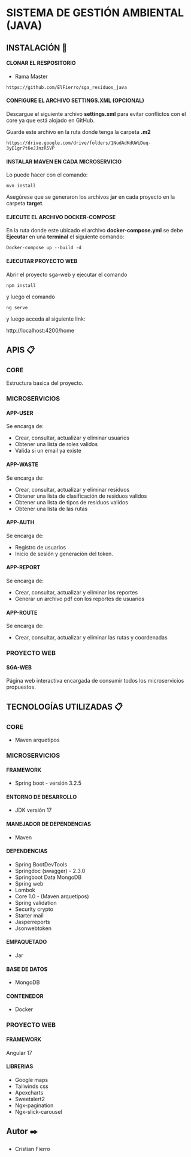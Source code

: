 # SISTEMA DE GESTIÓN AMBIENTAL (JAVA)

## INSTALACIÓN 🔧

#### CLONAR EL RESPOSITORIO

- Rama Master

```
https://github.com/ElFierro/sga_residuos_java
```

#### CONFIGURE EL ARCHIVO SETTINGS.XML (OPCIONAL)

Descargue el siguiente archivo **settings.xml** para evitar conflictos con el core ya que está alojado en GitHub.

Guarde este archivo en la ruta donde tenga la carpeta **.m2**

```
https://drive.google.com/drive/folders/1NudAdKdUWiDuq-3yE1gr7t6eJJnzR5VP
```

#### INSTALAR MAVEN EN CADA MICROSERVICIO

Lo puede hacer con el comando:

```
mvn install
```

Asegúrese que se generaron los archivos **jar** en cada proyecto en la carpeta **target**. 

#### EJECUTE EL ARCHIVO DOCKER-COMPOSE

En la ruta donde este ubicado el archivo **docker-compose.yml** se debe **Ejecutar** en una **terminal** el siguiente comando:

```
Docker-compose up --build -d
```

#### EJECUTAR PROYECTO WEB

Abrir el proyecto sga-web y ejecutar el comando

```
npm install

```
y luego el comando 

```
ng serve
```
y luego acceda al siguiente link:

http://localhost:4200/home

## APIS 📋 

### CORE

Estructura basica del proyecto.

### MICROSERVICIOS

#### APP-USER

Se encarga de:
- Crear, consultar, actualizar y eliminar usuarios
- Obtener una lista de roles validos
- Valida si un email ya existe

#### APP-WASTE

Se encarga de:
- Crear, consultar, actualizar y eliminar residuos
- Obtener una lista de clasificación de residuos validos
- Obtener una lista de tipos de residuos validos
- Obtener una lista de las rutas 

#### APP-AUTH

Se encarga de:

- Registro de usuarios
- Inicio de sesión y generación del token.

#### APP-REPORT

Se encarga de:

- Crear, consultar, actualizar y eliminar los reportes
- Generar un archivo pdf con los reportes de usuarios

#### APP-ROUTE

Se encarga de:

- Crear, consultar, actualizar y eliminar las rutas y coordenadas

### PROYECTO WEB

#### SGA-WEB

Página web interactiva encargada de consumir todos los microservicios propuestos.

## TECNOLOGÍAS UTILIZADAS 📋

### CORE

- Maven arquetipos

### MICROSERVICIOS

#### FRAMEWORK

- Spring boot - versión 3.2.5

#### ENTORNO DE DESARROLLO

- JDK versión 17

#### MANEJADOR DE DEPENDENCIAS

- Maven

#### DEPENDENCIAS

- Spring BootDevTools
- Springdoc (swagger) - 2.3.0
- Springboot Data MongoDB
- Spring web
- Lombok
- Core 1.0 - (Maven arquetipos)
- Spring validation
- Security crypto
- Starter mail
- Jasperreports
- Jsonwebtoken

#### EMPAQUETADO

- Jar

#### BASE DE DATOS

- MongoDB

#### CONTENEDOR

- Docker

### PROYECTO WEB

#### FRAMEWORK

Angular 17

#### LIBRERIAS

- Google maps
- Tailwinds css
- Apexcharts
- Sweetalert2
- Ngx-pagination
- Ngx-slick-carousel

## Autor ✒️

- Cristian Fierro
